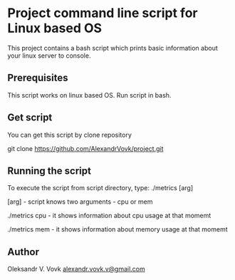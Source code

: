 Project command line script for Linux based OS
==============================================

This project contains a bash script which prints basic information about your linux server to console.

Prerequisites
-------------

This script works on linux based OS.
Run script in bash.


Get script
----------

You can get this script by clone repository

git clone https://github.com/AlexandrVovk/project.git


Running the script
------------------

To execute the script from script directory, type:
./metrics [arg]

[arg] - script knows two arguments - cpu or mem

./metrics cpu - it shows information about cpu usage at that momemt

./metrics mem - it shows information about memory usage at that momemt 


Author
------

Oleksandr V. Vovk 
alexandr.vovk.v@gmail.com
